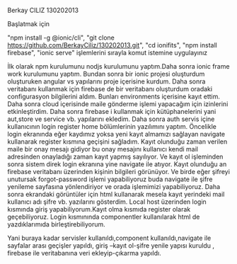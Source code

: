 Berkay CILIZ 130202013 

Başlatmak için

"npm install -g @ionic/cli",
"git clone https://github.com/BerkayCiliz/130202013.git",
"cd ionifits",
"npm install firebase",
"ionic serve" işlemlerini sırayla komut istemine uygulayınız

İlk olarak npm kurulumunu nodjs kurulumunu yaptım.Daha sonra ionic frame work kurulumunu yaptım.
Bundan sonra bir ionic projesi oluşturdum oluşturuken angular vs yapılarını proje içerisine kurdum.
Daha sonra veritabanı  kullanmak için firebase de bir veritabanı oluşturdum oradaki configurasyon bilgilerini aldım.
Bunları environments içerisine kayıt ettim.
Daha sonra cloud içerisinde maile gönderme işlemi yapacağım için izinlerini etkinleştirdim.
Daha sonra firebase i kullanmak için kütüphanelerini yani  aut,store ve service vb. yapılarını ekledim.
Daha sonra auth servis içine kullanıcının login register home bölümlerinin yazılımını yaptım.
Öncelikle login ekranında eğer kaydımız yoksa yeni kayıt almamızı sağlayan navigate kullanarak register kısmına geçişini sağladım.
Kayıt olunduğu zaman verilen maile bir onay mesajı gidiyor bu onay mesajını kullanıcı kendi mail adresinden onayladığı zaman kayıt yapmış sayılıyor.
Ve kayıt ol işleminden sonra sistem direk login ekranına yine navigate ile atıyor. Kayıt olunduğu an firebase veritabanı üzerinden kişinin bilgileri görünüyor.
Ve birde eğer şifreyi unutursak forgot-password işlemi yapabiliyoruz buda navigate ile şifre yenileme sayfasına yönlendiriyor ve orada işlemimizi yapabiliyoruz.
Daha sonra ekrandaki görüntüler için html kullanarak mesela kayıt yerindeki mail kullanıcı adı şifre vb. yazılarını gösterdim.
Local host üzerinden login kısmında giriş yapabiliyorum.Kayıt olma kısmıda register olarak geçebiliyoruz.
Login kısmınında componentler kullanılarak html de yazdıklarımıda birleştirebiliyorum.

Yani buraya kadar servisler kullanıldı,component kullanıldı,navigate ile sayfalar arası geçişler yapıldı, 
giriş –kayıt ol-şifre yenile yapısı kuruldu , firebase ile veritabanına veri ekleyip-çıkarma yapıldı.
